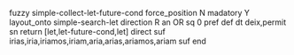 fuzzy simple-collect-let-future-cond
   force_position N
   madatory Y
   layout_onto simple-search-let
   direction R
   an OR
   sq 0
   pref 
   def 
    dt deix,permit
    sn 
    return [let,let-future-cond,let]
    direct 
   suf irias,iria,iriamos,iriam,aria,arias,ariamos,ariam
   suf 
end
